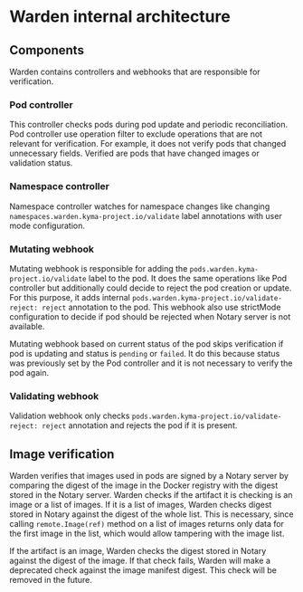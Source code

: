 # Warden internal architecture

## Components

Warden contains controllers and webhooks that are responsible for verification.

### Pod controller

This controller checks pods during pod update and periodic reconciliation.
Pod controller use operation filter to exclude operations that are not relevant for verification.
For example, it does not verify pods that changed unnecessary fields. Verified are pods that have changed images or validation status.

### Namespace controller

Namespace controller watches for namespace changes like changing `namespaces.warden.kyma-project.io/validate` label annotations with user mode configuration.

### Mutating webhook

Mutating webhook is responsible for adding the `pods.warden.kyma-project.io/validate` label to the pod.
It does the same operations like Pod controller but additionally could decide to reject the pod creation or update. For this purpose, it adds internal `pods.warden.kyma-project.io/validate-reject: reject` annotation to the pod.
This webhook also use strictMode configuration to decide if pod should be rejected when Notary server is not available.

Mutating webhook based on current status of the pod skips verification if pod is updating and status is `pending` or `failed`.
It do this because status was previously set by the Pod controller and it is not necessary to verify the pod again.

### Validating webhook

Validation webhook only checks `pods.warden.kyma-project.io/validate-reject: reject` annotation and rejects the pod if it is present.

## Image verification

Warden verifies that images used in pods are signed by a Notary server by comparing the digest of the image in the Docker registry with the digest stored in the Notary server.
Warden checks if the artifact it is checking is an image or a list of images. If it is a list of images, Warden checks digest stored in Notary against the digest of the whole list. This is necessary, since calling `remote.Image(ref)` method on a list of images returns only data for the first image in the list, which would allow tampering with the image list.

If the artifact is an image, Warden checks the digest stored in Notary against the digest of the image. If that check fails, Warden will make a deprecated check against the image manifest digest. This check will be removed in the future.
